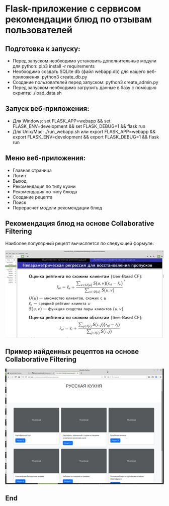# Flask-приложение с сервисом рекомендации блюд по отзывам пользователей

## Подготовка к запуску:
- Перед запуском необходимо установить дополнительные модули для python: pip3 install -r requirements
- Необходимо создать SQLite db (файл webapp.db) для нашего веб-приложения: python3 create_db.py
- Создание пользователей перед запуском: python3 create_admin.py
- Перед запуском необходимо загрузить данные в базу с помощью скрипта: ./load_data.sh

## Запуск веб-приложения:
- Для Windows: set FLASK_APP=webapp && set FLASK_ENV=development && set FLASK_DEBUG=1 && flask run
- Для Unix/Mac: ./run_webapp.sh или
export FLASK_APP=webapp && export FLASK_ENV=development && export FLASK_DEBUG=1 && flask run

## Меню веб-приложения:
- Главная страница
- Логин
- Выход
- Рекомендация по типу кухни
- Рекомендация по типу блюда
- Создание рецепта
- Поиск
- Перерасчет модели рекомендации блюд


## Рекомендация блюд на основе Collaborative Filtering
Наиболее популярный рецепт вычисляется по следующей формуле:

![Screenshot](img/CF_regression.png)

## Пример найденных рецептов на основе Collaborative Filtering

![Screenshot](img/Recepty.png)
## End
